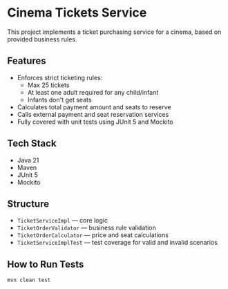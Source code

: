 # Cinema Tickets Service

This project implements a ticket purchasing service for a cinema, based on provided business rules.

## Features

- Enforces strict ticketing rules:
  - Max 25 tickets
  - At least one adult required for any child/infant
  - Infants don't get seats
- Calculates total payment amount and seats to reserve
- Calls external payment and seat reservation services
- Fully covered with unit tests using JUnit 5 and Mockito

## Tech Stack

- Java 21
- Maven
- JUnit 5
- Mockito

## Structure

- `TicketServiceImpl` — core logic
- `TicketOrderValidator` — business rule validation
- `TicketOrderCalculator` — price and seat calculations
- `TicketServiceImplTest` — test coverage for valid and invalid scenarios

## How to Run Tests

```bash
mvn clean test
